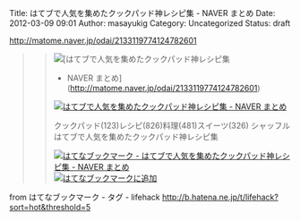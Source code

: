 Title: はてブで人気を集めたクックパッド神レシピ集 - NAVER まとめ
Date: 2012-03-09 09:01
Author: masayukig
Category: Uncategorized
Status: draft

<http://matome.naver.jp/odai/2133119774124782601>  
  
  

> > ![](http://cdn-ak.favicon.st-hatena.com/?url=http%3A%2F%2Fmatome.naver.jp%2F)[はてブで人気を集めたクックパッド神レシピ集
> > - NAVER まとめ](http://matome.naver.jp/odai/2133119774124782601)
> >
> > [![はてブで人気を集めたクックパッド神レシピ集 - NAVER
> > まとめ](http://cdn-ak.b.st-hatena.com/entryimage/84461849-1331203938.jpg "はてブで人気を集めたクックパッド神レシピ集 - NAVER まとめ")](http://matome.naver.jp/odai/2133119774124782601)
> >
> > クックパッド(123)レシピ(826)料理(481)スイーツ(326) シャッフル
> > はてブで人気を集めたクックパッド神レシピ集
> >
> > [![はてなブックマーク - はてブで人気を集めたクックパッド神レシピ集 -
> > NAVER
> > まとめ](http://b.hatena.ne.jp/entry/image/http://matome.naver.jp/odai/2133119774124782601 "はてなブックマーク - はてブで人気を集めたクックパッド神レシピ集 - NAVER まとめ")](http://b.hatena.ne.jp/entry/http://matome.naver.jp/odai/2133119774124782601)
> > [![はてなブックマークに追加](http://b.hatena.ne.jp/images/append.gif "はてなブックマークに追加")](http://b.hatena.ne.jp/append?http://matome.naver.jp/odai/2133119774124782601)

  
  
from はてなブックマーク - タグ - lifehack
<http://b.hatena.ne.jp/t/lifehack?sort=hot&threshold=5>
